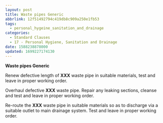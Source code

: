 ```yaml
---
layout: post
title: Waste pipes Generic
abbrlink: 12f51492794c419db8c909a250e1fb53
tags:
  - personal_hygeine_sanitation_and_drainage
categories:
  - Standard Clauses
  - 17 - Personal Hygiene, Sanitation and Drainage
date: 1588238878000
updated: 1699227174130
---
```


**Waste pipes Generic**

Renew defective length of **XXX** waste pipe in suitable materials, test and leave in proper working order.

Overhaul defective **XXX** waste pipe. Repair any leaking sections, cleanse and test and leave in proper working order.

Re-route the **XXX** waste pipe in suitable materials so as to discharge via a suitable outlet to main drainage system. Test and leave in proper working order.
